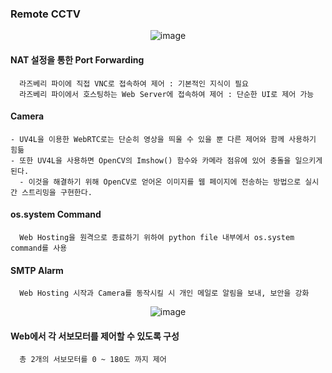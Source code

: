### Remote CCTV 


<div align="center">

 ![image](https://user-images.githubusercontent.com/59076451/151537584-647d496a-5a64-49e4-85a5-5d21b72c8f1d.png)
  
</div>  

#### NAT 설정을 통한 Port Forwarding 

      라즈베리 파이에 직접 VNC로 접속하여 제어 : 기본적인 지식이 필요
      라즈베리 파이에서 호스팅하는 Web Server에 접속하여 제어 : 단순한 UI로 제어 가능

#### Camera 
    
    - UV4L을 이용한 WebRTC로는 단순히 영상을 띄울 수 있을 뿐 다른 제어와 함께 사용하기 힘듦
    - 또한 UV4L을 사용하면 OpenCV의 Imshow() 함수와 카메라 점유에 있어 충돌을 일으키게 된다. 
      - 이것을 해결하기 위해 OpenCV로 얻어온 이미지를 웹 페이지에 전송하는 방법으로 실시간 스트리밍을 구현한다.
 
#### os.system Command
  
      Web Hosting을 원격으로 종료하기 위하여 python file 내부에서 os.system command를 사용
  
#### SMTP Alarm
  
      Web Hosting 시작과 Camera를 동작시킬 시 개인 메일로 알림을 보내, 보안을 강화   

<div align="center">

  ![image](https://user-images.githubusercontent.com/59076451/151537973-f50ad441-dad0-493b-912a-b11497a01388.png)
  
</div>

#### Web에서 각 서보모터를 제어할 수 있도록 구성 

      총 2개의 서보모터를 0 ~ 180도 까지 제어 
  
  
  


  
  
  
